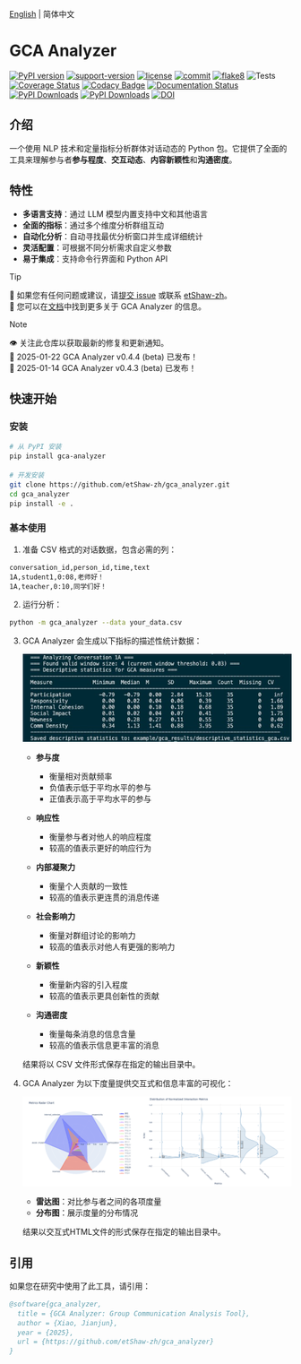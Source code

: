 [English](README.md) | 简体中文
# GCA Analyzer

[![PyPI version](https://badge.fury.io/py/gca-analyzer.svg)](https://pypi.org/project/gca-analyzer)
[![support-version](https://img.shields.io/pypi/pyversions/gca-analyzer)](https://img.shields.io/pypi/pyversions/gca-analyzer)
[![license](https://img.shields.io/github/license/etShaw-zh/gca_analyzer)](https://github.com/etShaw-zh/gca_analyzer/blob/master/LICENSE)
[![commit](https://img.shields.io/github/last-commit/etShaw-zh/gca_analyzer)](https://github.com/etShaw-zh/gca_analyzer/commits/master)
[![flake8](https://github.com/etShaw-zh/gca_analyzer/workflows/lint/badge.svg)](https://github.com/etShaw-zh/gca_analyzer/actions?query=workflow%3ALint)
![Tests](https://github.com/etShaw-zh/gca_analyzer/actions/workflows/python-test.yml/badge.svg)
[![Coverage Status](https://codecov.io/gh/etShaw-zh/gca_analyzer/branch/main/graph/badge.svg?token=GLAVYYCD9L)](https://codecov.io/gh/etShaw-zh/gca_analyzer)
[![Codacy Badge](https://app.codacy.com/project/badge/Grade/581d2fea968f4b0ab821c8b3d94eaac0)](https://app.codacy.com/gh/etShaw-zh/gca_analyzer/dashboard?utm_source=gh&utm_medium=referral&utm_content=&utm_campaign=Badge_grade)
[![Documentation Status](https://readthedocs.org/projects/gca-analyzer/badge/?version=latest)](https://gca-analyzer.readthedocs.io/en/latest/?badge=latest)
[![PyPI Downloads](https://static.pepy.tech/badge/gca-analyzer)](https://pepy.tech/projects/gca-analyzer)
[![PyPI Downloads](https://static.pepy.tech/badge/gca-analyzer/month)](https://pepy.tech/projects/gca-analyzer)
[![DOI](https://zenodo.org/badge/915395583.svg)](https://doi.org/10.5281/zenodo.14647250)

## 介绍

一个使用 NLP 技术和定量指标分析群体对话动态的 Python 包。它提供了全面的工具来理解参与者**参与程度**、**交互动态**、**内容新颖性**和**沟通密度**。

## 特性

- **多语言支持**：通过 LLM 模型内置支持中文和其他语言
- **全面的指标**：通过多个维度分析群组互动
- **自动化分析**：自动寻找最优分析窗口并生成详细统计
- **灵活配置**：可根据不同分析需求自定义参数
- **易于集成**：支持命令行界面和 Python API

> [!tip]  
> 📝 如果您有任何问题或建议，请[提交 issue](https://github.com/etShaw-zh/gca_analyzer/issues) 或联系 [etShaw-zh](https://github.com/etShaw-zh)。  
> 📝 您可以在[文档](https://gca-analyzer.readthedocs.io/en/latest/)中找到更多关于 GCA Analyzer 的信息。  

> [!note]  
> 👁 关注此仓库以获取最新的修复和更新通知。  
> 📰 2025-01-22 GCA Analyzer v0.4.4 (beta) 已发布！  
> 📰 2025-01-14 GCA Analyzer v0.4.3 (beta) 已发布！  

## 快速开始

### 安装

```bash
# 从 PyPI 安装
pip install gca-analyzer

# 开发安装
git clone https://github.com/etShaw-zh/gca_analyzer.git
cd gca_analyzer
pip install -e .
```

### 基本使用

1. 准备 CSV 格式的对话数据，包含必需的列：
```
conversation_id,person_id,time,text
1A,student1,0:08,老师好！
1A,teacher,0:10,同学们好！
```

2. 运行分析：
```bash
python -m gca_analyzer --data your_data.csv
```

3. GCA Analyzer 会生成以下指标的描述性统计数据：

   ![描述性统计](/docs/_static/gca_results.jpg)

   - **参与度**
      - 衡量相对贡献频率
      - 负值表示低于平均水平的参与
      - 正值表示高于平均水平的参与

   - **响应性**
      - 衡量参与者对他人的响应程度
      - 较高的值表示更好的响应行为

   - **内部凝聚力**
      - 衡量个人贡献的一致性
      - 较高的值表示更连贯的消息传递

   - **社会影响力**
      - 衡量对群组讨论的影响力
      - 较高的值表示对他人有更强的影响力

   - **新颖性**
      - 衡量新内容的引入程度
      - 较高的值表示更具创新性的贡献

   - **沟通密度**
      - 衡量每条消息的信息含量
      - 较高的值表示信息更丰富的消息

   结果将以 CSV 文件形式保存在指定的输出目录中。

4. GCA Analyzer 为以下度量提供交互式和信息丰富的可视化：

   ![GCA分析结果](/docs/_static/vizs.png)

   - **雷达图**：对比参与者之间的各项度量
   - **分布图**：展示度量的分布情况

   结果以交互式HTML文件的形式保存在指定的输出目录中。

## 引用

如果您在研究中使用了此工具，请引用：

```bibtex
@software{gca_analyzer,
  title = {GCA Analyzer: Group Communication Analysis Tool},
  author = {Xiao, Jianjun},
  year = {2025},
  url = {https://github.com/etShaw-zh/gca_analyzer}
}
